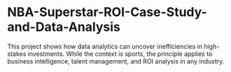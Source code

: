 # NBA-Superstar-ROI-Case-Study-and-Data-Analysis
This project shows how data analytics can uncover inefficiencies in high-stakes investments.   While the context is sports, the principle applies to business intelligence, talent management, and ROI analysis in any industry.  
